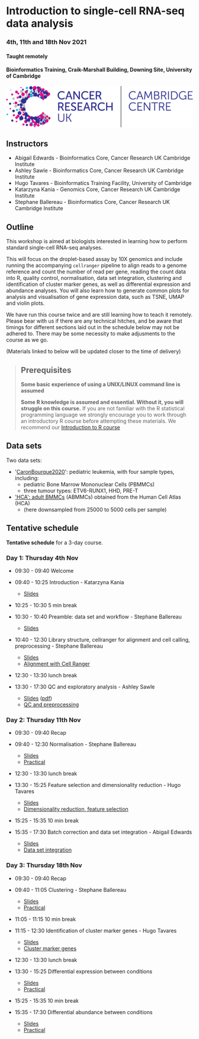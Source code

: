 # Introduction to single-cell RNA-seq data analysis 
### 4th, 11th and 18th Nov 2021
#### Taught remotely
#### Bioinformatics Training, Craik-Marshall Building, Downing Site, University of Cambridge

![](Images/CRUK_CC_whiteBgd.jpg)

## Instructors

* Abigail Edwards - Bioinformatics Core, Cancer Research UK Cambridge Institute
* Ashley Sawle - Bioinformatics Core, Cancer Research UK Cambridge Institute
* Hugo Tavares - Bioinformatics Training Facility, University of Cambridge
* Katarzyna Kania - Genomics Core, Cancer Research UK Cambridge Institute
* Stephane Ballereau - Bioinformatics Core, Cancer Research UK Cambridge Institute

## Outline

This workshop is aimed at biologists interested in learning how to perform
standard single-cell RNA-seq analyses. 

This will focus on the droplet-based assay by 10X genomics and include running
the accompanying `cellranger` pipeline to align reads to a genome reference and
count the number of read per gene, reading the count data into R, quality control,
normalisation, data set integration, clustering and identification of cluster
marker genes, as well as differential expression and abundance analyses.
You will also learn how to generate common plots for analysis and visualisation
of gene expression data, such as TSNE, UMAP and violin plots.

We have run this course twice and are still learning how to teach it remotely.
Please bear with us if there are any technical hitches, and be aware that timings
for different sections laid out in the schedule below may not be adhered to.
There may be some necessity to make adjusments to the course as we go.

(Materials linked to below will be updated closer to the time of delivery)

> ## Prerequisites
>
> __**Some basic experience of using a UNIX/LINUX command line is assumed**__
> 
> __**Some R knowledge is assumed and essential. Without it, you
> will struggle on this course.**__ 
> If you are not familiar with the R statistical programming language we
> strongly encourage you to work through an introductory R course before
> attempting these materials.
> We recommend our [Introduction to R course](https://bioinformatics-core-shared-training.github.io/r-intro/)

## Data sets

Two data sets:

* '[CaronBourque2020](https://www.nature.com/articles/s41598-020-64929-x)': pediatric leukemia, with four sample types, including:
  * pediatric Bone Marrow Mononuclear Cells (PBMMCs)
  * three tumour types: ETV6-RUNX1, HHD, PRE-T  
* ['HCA': adult BMMCs](https://data.humancellatlas.org/explore/projects/cc95ff89-2e68-4a08-a234-480eca21ce79) (ABMMCs) obtained from the Human Cell Atlas (HCA)
  * (here downsampled from 25000 to 5000 cells per sample)

<!-- 
## Bookdown

The various analysis steps are bundled into a bookdown.

> **To open the bookdown (please mind: work in progress):**
> 
> The bookdown is in:
> 
> * PATH_TO_BOOKDONW
>
> To open the bookdown:
> 
> * [Bookdown index](PATH_TO_BOOKDONW/index.html)
> 
> OR
> 
> * clone the repository
> * open PATH_TO_BOOKDONW/index.html
-->

## Tentative schedule

**Tentative schedule** for a 3-day course.

### Day 1: Thursday 4th Nov

* 09:30 - 09:40 Welcome <!-- Paul -->
* 09:40 - 10:25 Introduction - Katarzyna Kania
    + [Slides](Slides/Introduction_to_Single_Cell_RNAseq_CRUK_Kania_23rd_July_2021.pdf)
* 10:25 - 10:30 5 min break 
* 10:30 - 10:40 Preamble: data set and workflow - Stephane Ballereau
    + [Slides](Slides/dataSetSlides.html)
* 10:40 - 12:30 Library structure, cellranger for alignment and cell calling, preprocessing - Stephane Ballereau
    + [Slides](Slides/CellRangerSlides.html) <!-- \([pdf](scRNAseq/Slides/CellRangerSlides.pdf)\) -->
    + [Alignment with Cell Ranger](Markdowns/cellRanger.html)

* 12:30 - 13:30 lunch break

* 13:30 - 17:30 QC and exploratory analysis - Ashley Sawle
    + [Slides](Slides/QualityControlSlides.html) \([pdf](Slides/QualityControlSlides.pdf)\)
    + [QC and preprocessing](Markdowns/04_Preprocessing_And_QC.html)     
    <!-- + [Exercise Solutions](Markdowns/04_Preprocessing_And_QC.Exercise.html) -->

### Day 2: Thursday 11th Nov

* 09:30 - 09:40 Recap <!-- Stephane -->
* 09:40 - 12:30 Normalisation - Stephane Ballereau
    + [Slides](Slides/normalisationSlides.html) <!-- \([pdf](scRNAseq/Slides/normalisationSlides.pdf)\) -->
    + [Practical](Markdowns/normalisation_5hCellPerSpl_caron.html)     
    <!-- + [Exercise Solutions](Markdowns/normalisation_exercise_solutions.html) -->

* 12:30 - 13:30 lunch break

* 13:30 - 15:25 Feature selection and dimensionality reduction - Hugo Tavares
    + [Slides](Slides/FeatureSelectionAndDimensionalityReductionSlides.html)
    + [Dimensionality reduction, feature selection](Markdowns/dimRedFeatSel_2021.html)
    <!-- + [Exercise Solutions](CourseMaterials/Challenges/DimRedChallengeSolutions.html) -->
* 15:25 - 15:35 10 min break 
* 15:35 - 17:30 Batch correction and data set integration - Abigail Edwards
    + [Slides](Slides/DataIntegrationAndBatchCorrectionSlides.html)  
    + [Data set integration](Markdowns/dataSetIntegration_PBMMC_ETV6-RUNX1.html)
    <!-- extended ? -->

### Day 3: Thursday 18th Nov

* 09:30 - 09:40 Recap <!-- Stephane -->
* 09:40 - 11:05 Clustering - Stephane Ballereau
    + [Slides](Slides/clusteringSlides.html)
    + [Practical](Markdowns/clusteringPostDsi.html)     
    <!-- + [Exercise Solutions](scRNAseq/Markdowns/clusteringPostDsi_exercise_solution.html) -->
* 11:05 - 11:15 10 min break 
* 11:15 - 12:30 Identification of cluster marker genes - Hugo Tavares
    + [Slides](Slides/MarkerIdentificationSlides.html)
    + [Cluster marker genes](Markdowns/ClusterMarkerGenes2021.html)
    <!-- + [Exercise Solutions](scRNAseq/CourseMaterials/Challenges/ClusterMarkerGenes2021.Exercise.Solutions.html) -->

* 12:30 - 13:30 lunch break

* 13:30 - 15:25 Differential expression between conditions <!-- Stephane -->
    + [Slides](scRNAseq/Slides/multiSplCompSlides.html)
    + [Practical](scRNAseq/Markdowns/multiSplComp.html)     
    <!-- + [Exercise1 Solutions](scRNAseq/Markdowns/multiSplComp_exercise1_solutions.html) -->
    <!-- + [Exercise2 Solutions](scRNAseq/Markdowns/multiSplComp_exercise2_solutions.html) -->
* 15:25 - 15:35 10 min break 
* 15:35 - 17:30 Differential abundance between conditions <!-- Stephane -->
    + [Slides](scRNAseq/Slides/multiSplCompSlides.html)
    + [Practical](scRNAseq/Markdowns/multiSplComp.html)     
    <!-- + [Exercise1 Solutions](scRNAseq/Markdowns/multiSplComp_exercise1_solutions.html) -->
    <!-- + [Exercise2 Solutions](scRNAseq/Markdowns/multiSplComp_exercise2_solutions.html) -->

<!--
git checkout gh-pages
 # Adding files ...
git commit -m "Add files"
git push origin gh-pages
git checkout master
-->
